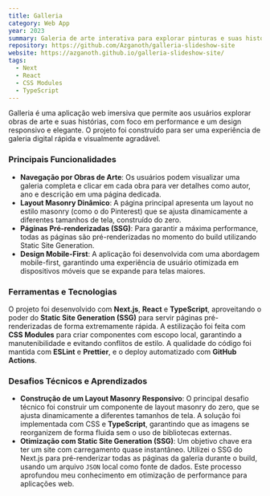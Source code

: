 ```yaml
---
title: Galleria
category: Web App
year: 2023
summary: Galeria de arte interativa para explorar pinturas e suas histórias.
repository: https://github.com/Azganoth/galleria-slideshow-site
website: https://azganoth.github.io/galleria-slideshow-site/
tags:
  - Next
  - React
  - CSS Modules
  - TypeScript
---
```


Galleria é uma aplicação web imersiva que permite aos usuários explorar obras de arte e suas histórias, com foco em performance e um design responsivo e elegante. O projeto foi construído para ser uma experiência de galeria digital rápida e visualmente agradável.

### Principais Funcionalidades

- **Navegação por Obras de Arte**: Os usuários podem visualizar uma galeria completa e clicar em cada obra para ver detalhes como autor, ano e descrição em uma página dedicada.
- **Layout Masonry Dinâmico**: A página principal apresenta um layout no estilo masonry (como o do Pinterest) que se ajusta dinamicamente a diferentes tamanhos de tela, construído do zero.
- **Páginas Pré-renderizadas (SSG)**: Para garantir a máxima performance, todas as páginas são pré-renderizadas no momento do build utilizando Static Site Generation.
- **Design Mobile-First**: A aplicação foi desenvolvida com uma abordagem mobile-first, garantindo uma experiência de usuário otimizada em dispositivos móveis que se expande para telas maiores.

### Ferramentas e Tecnologias

O projeto foi desenvolvido com **Next.js**, **React** e **TypeScript**, aproveitando o poder do **Static Site Generation (SSG)** para servir páginas pré-renderizadas de forma extremamente rápida. A estilização foi feita com **CSS Modules** para criar componentes com escopo local, garantindo a manutenibilidade e evitando conflitos de estilo. A qualidade do código foi mantida com **ESLint** e **Prettier**, e o deploy automatizado com **GitHub Actions**.

### Desafios Técnicos e Aprendizados

- **Construção de um Layout Masonry Responsivo**: O principal desafio técnico foi construir um componente de layout masonry do zero, que se ajusta dinamicamente a diferentes tamanhos de tela. A solução foi implementada com CSS e **TypeScript**, garantindo que as imagens se reorganizem de forma fluida sem o uso de bibliotecas externas.
- **Otimização com Static Site Generation (SSG)**: Um objetivo chave era ter um site com carregamento quase instantâneo. Utilizei o SSG do Next.js para pré-renderizar todas as páginas da galeria durante o build, usando um arquivo `JSON` local como fonte de dados. Este processo aprofundou meu conhecimento em otimização de performance para aplicações web.
